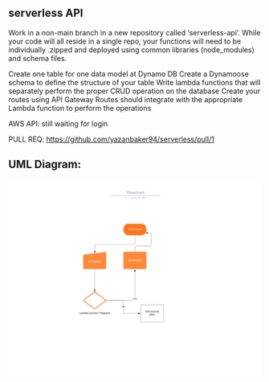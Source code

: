## serverless API
Work in a non-main branch in a new repository called ‘serverless-api’. While your code will all reside in a single repo, your functions will need to be individually .zipped and deployed using common libraries (node_modules) and schema files.

Create one table for one data model at Dynamo DB
Create a Dynamoose schema to define the structure of your table
Write lambda functions that will separately perform the proper CRUD operation on the database
Create your routes using API Gateway
Routes should integrate with the appropriate Lambda function to perform the operations




AWS API:
still waiting for login

PULL REQ:
https://github.com/yazanbaker94/serverless/pull/1





## UML Diagram:
![UML for AWS](Flowchart.png)
